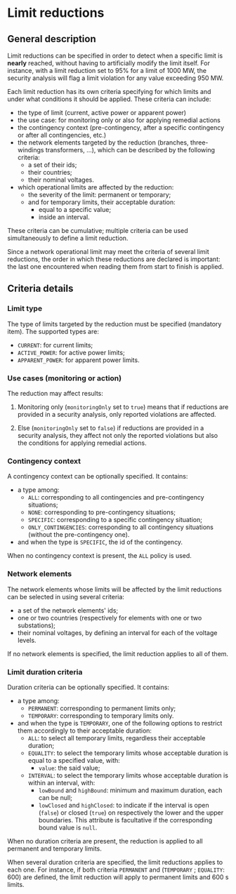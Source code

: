 # Limit reductions

## General description

Limit reductions can be specified in order to detect when a specific limit is **nearly** reached, without having to artificially modify the limit itself.
For instance, with a limit reduction set to 95% for a limit of 1000 MW, the security analysis will flag a limit violation for any value exceeding 950 MW.

Each limit reduction has its own criteria specifying for which limits and under what conditions it should be applied. These criteria can include:
- the type of limit (current, active power or apparent power)
- the use case: for monitoring only or also for applying remedial actions
- the contingency context (pre-contingency, after a specific contingency or after all contingencies, etc.)
- the network elements targeted by the reduction (branches, three-windings transformers, ...), which can be described by the following criteria:
    - a set of their ids;
    - their countries;
    - their nominal voltages.
- which operational limits are affected by the reduction:
    - the severity of the limit: permanent or temporary;
    - and for temporary limits, their acceptable duration:
        - equal to a specific value;
        - inside an interval.

These criteria can be cumulative; multiple criteria can be used simultaneously to define a limit reduction.

Since a network operational limit may meet the criteria of several limit reductions, the order in which these reductions
are declared is important: the last one encountered when reading them from start to finish is applied.

## Criteria details

### Limit type

The type of limits targeted by the reduction must be specified (mandatory item). The supported types are:
- `CURRENT`: for current limits;
- `ACTIVE_POWER`: for active power limits;
- `APPARENT_POWER`: for apparent power limits.


### Use cases (monitoring or action)

The reduction may affect results:

1. Monitoring only (`monitoringOnly` set to `true`) means that if reductions are provided in a security analysis, only
reported violations are affected.

2. Else (`monitoringOnly` set to `false`) if reductions are provided in a security analysis, they affect not only the 
reported violations but also the conditions for applying remedial actions.


### Contingency context

A contingency context can be optionally specified. It contains:
- a type among:
    - `ALL`: corresponding to all contingencies and pre-contingency situations;
    - `NONE`: corresponding to pre-contingency situations;
    - `SPECIFIC`: corresponding to a specific contingency situation;
    - `ONLY_CONTINGENCIES`: corresponding to all contingency situations (without the pre-contingency one).
- and when the type is `SPECIFIC`, the id of the contingency.

When no contingency context is present, the `ALL` policy is used.


### Network elements

The network elements whose limits will be affected by the limit reductions can be selected in using several criteria:
- a set of the network elements' ids;
- one or two countries (respectively for elements with one or two substations);
- their nominal voltages, by defining an interval for each of the voltage levels.

If no network elements is specified, the limit reduction applies to all of them.


### Limit duration criteria

Duration criteria can be optionally specified. It contains:
- a type among:
    - `PERMANENT`: corresponding to permanent limits only;
    - `TEMPORARY`: corresponding to temporary limits only.
- and when the type is `TEMPORARY`, one of the following options to restrict them accordingly to their acceptable duration:
    - `ALL`: to select all temporary limits, regardless their acceptable duration;
    - `EQUALITY`: to select the temporary limits whose acceptable duration is equal to a specified value, with:
        - `value`: the said value;
    - `INTERVAL`: to select the temporary limits whose acceptable duration is within an interval, with:
        - `lowBound` and `highBound`: minimum and maximum duration, each can be null;
        - `lowClosed` and `highClosed`: to indicate if the interval is open (`false`) or closed (`true`) on respectively the lower and the upper boundaries.
      This attribute is facultative if the corresponding bound value is `null`.

When no duration criteria are present, the reduction is applied to all permanent and temporary limits.

When several duration criteria are specified, the limit reductions applies to each one. 
For instance, if both criteria `PERMANENT` and (`TEMPORARY` ; `EQUALITY`: 600) are defined, the limit reduction will apply to permanent limits and 600 s limits.
